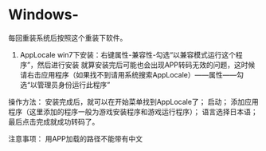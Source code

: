 # Windows-
每回重装系统后按照这个重装下软件。

1. AppLocale
win7下安装：右键属性-兼容性-勾选“以兼容模式运行这个程序”，然后进行安装
就算安装完后可能也会出现APP转码无效的问题，这时候请右击应用程序（如果找不到请用系统搜索AppLocale）——属性——勾选“以管理员身份运行此程序”


操作方法：
安装完成后，就可以在开始菜单找到AppLocale了；
启动；
添加应用程序（这里添加的程序一般为游戏安装程序和游戏运行程序）；
语言选择日本语；
最后点击完成就成功转码了。


注意事项：
用APP加载的路径不能带有中文
